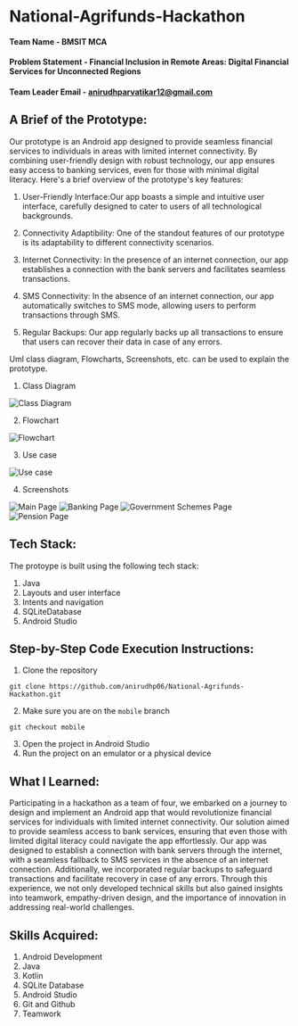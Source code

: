 # National-Agrifunds-Hackathon


#### Team Name - BMSIT MCA
#### Problem Statement - Financial Inclusion in Remote Areas: Digital Financial Services for Unconnected Regions 
#### Team Leader Email - anirudhparvatikar12@gmail.com

## A Brief of the Prototype:

  Our prototype is an Android app designed to provide seamless financial services to individuals in areas with limited internet connectivity. By combining user-friendly design with robust technology, our app ensures easy access to banking services, even for those with minimal digital literacy. Here's a brief overview of the prototype's key features:

  1. User-Friendly Interface:Our app boasts a simple and intuitive user interface, carefully designed to cater to users of all technological backgrounds.

  2. Connectivity Adaptibility: One of the standout features of our prototype is its adaptability to different connectivity scenarios.

  3. Internet Connectivity: In the presence of an internet connection, our app establishes a connection with the bank servers and facilitates seamless transactions.

  4. SMS Connectivity: In the absence of an internet connection, our app automatically switches to SMS mode, allowing users to perform transactions through SMS.

  5. Regular Backups: Our app regularly backs up all transactions to ensure that users can recover their data in case of any errors.

  Uml class diagram, Flowcharts, Screenshots, etc. can be used to explain the prototype. 

  1. Class Diagram

  ![Class Diagram](images/class_diagram.jpg)

  2. Flowchart

  ![Flowchart](images/flowchart_readme.jpg)

  3. Use case


  ![Use case](images/use_case.jpg)

  4. Screenshots

  ![Main Page](images/1.jpeg)
  ![Banking Page](images/2.jpeg)
  ![Government Schemes Page](images/3.jpeg)
  ![Pension Page](images/4.jpeg)

  
## Tech Stack:
  The protoype is built using the following tech stack:
  1. Java
  2. Layouts and user interface
  3. Intents and navigation
  4. SQLiteDatabase
  5. Android Studio
   
## Step-by-Step Code Execution Instructions:
  1. Clone the repository
  
   ```git clone https://github.com/anirudhp06/National-Agrifunds-Hackathon.git```

   
  2. Make sure you are on the `mobile` branch
 
  ```git checkout mobile```

  
  3. Open the project in Android Studio
  4. Run the project on an emulator or a physical device
  
## What I Learned:
  Participating in a hackathon as a team of four, we embarked on a journey to design and implement an Android app that would revolutionize financial services for individuals with limited internet connectivity. Our solution aimed to provide seamless access to bank services, ensuring that even those with limited digital literacy could navigate the app effortlessly.
  Our app was designed to establish a connection with bank servers through the internet, with a seamless fallback to SMS services in the absence of an internet connection. Additionally, we incorporated regular backups to safeguard transactions and facilitate recovery in case of any errors. Through this experience, we not only developed technical skills but also gained insights into teamwork, empathy-driven design, and the importance of innovation in addressing real-world challenges.

## Skills Acquired:
  1. Android Development
  2. Java
  3. Kotlin
  4. SQLite Database
  5. Android Studio
  6. Git and Github
  7. Teamwork
